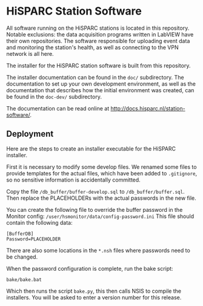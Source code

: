 HiSPARC Station Software
========================

All software running on the HiSPARC stations is located in this
repository.  Notable exclusions: the data acquisition programs written in
LabVIEW have their own repositories.  The software responsible for
uploading event data and monitoring the station's health, as well as
connecting to the VPN network is all here.

The installer for the HiSPARC station software is built from this
repository.

The installer documentation can be found in the `doc/` subdirectory.
The documentation to set up your own development environment, as well as
the documentation that describes how the initial environment was created,
can be found in the `doc-dev/` subdirectory.

The documentation can be read online at http://docs.hisparc.nl/station-software/.


Deployment
----------

Here are the steps to create an installer executable for the HiSPARC
installer.

First it is necessary to modify some develop files. We renamed some
files to provide templates for the actual files, which have been added
to `.gitignore`, so no sensitive information is accidentally committed.

Copy the file `/db_buffer/buffer-develop.sql` to
`/db_buffer/buffer.sql`. Then replace the PLACEHOLDERs with the actual
passwords in the new file.

You can create the following file to override the buffer password in the
Monitor config: `/user/hsmonitor/data/config-password.ini` This file
should contain the following data:

    [BufferDB]
    Password=PLACEHOLDER

There are also some locations in the `*.nsh` files where passwords need
to be changed.

When the password configuration is complete, run the bake script:

    bake/bake.bat

Which then runs the script `bake.py`, this then calls NSIS to compile
the installers. You will be asked to enter a version number for this
release.
